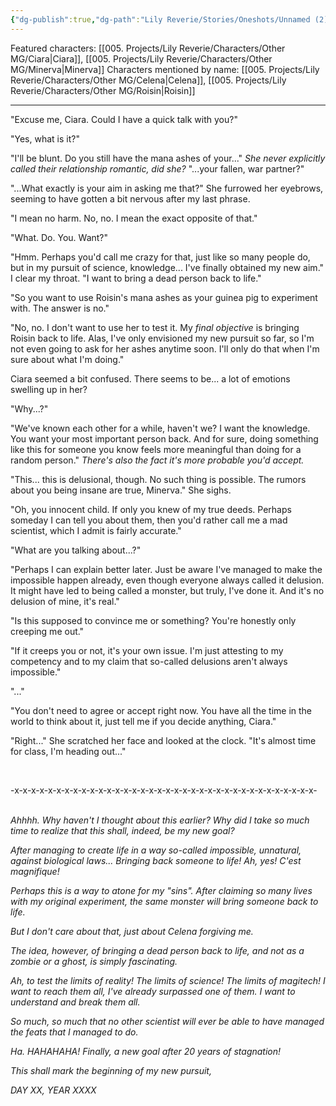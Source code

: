 ```yaml
---
{"dg-publish":true,"dg-path":"Lily Reverie/Stories/Oneshots/Unnamed (2).md","permalink":"/lily-reverie/stories/oneshots/unnamed-2/","created":"2024-01-20T03:03:13.427-03:00","updated":"2024-01-21T01:41:22.830-03:00"}
---
```


Featured characters: [[005. Projects/Lily Reverie/Characters/Other MG/Ciara\|Ciara]], [[005. Projects/Lily Reverie/Characters/Other MG/Minerva\|Minerva]]
Characters mentioned by name: [[005. Projects/Lily Reverie/Characters/Other MG/Celena\|Celena]], [[005. Projects/Lily Reverie/Characters/Other MG/Roisin\|Roisin]]

---

"Excuse me, Ciara. Could I have a quick talk with you?"

"Yes, what is it?"

"I'll be blunt. Do you still have the mana ashes of your..." _She never explicitly called their relationship romantic, did she?_ "...your fallen, war partner?"

"...What exactly is your aim in asking me that?" She furrowed her eyebrows, seeming to have gotten a bit nervous after my last phrase.

"I mean no harm. No, no. I mean the exact opposite of that."

"What. Do. You. Want?"

"Hmm. Perhaps you'd call me crazy for that, just like so many people do, but in my pursuit of science, knowledge... I've finally obtained my new aim." I clear my throat. "I want to bring a dead person back to life."

"So you want to use Roisin's mana ashes as your guinea pig to experiment with. The answer is no."

"No, no. I don't want to use her to test it. My _final objective_ is bringing Roisin back to life. Alas, I've only envisioned my new pursuit so far, so I'm not even going to ask for her ashes anytime soon. I'll only do that when I'm sure about what I'm doing."

Ciara seemed a bit confused. There seems to be... a lot of emotions swelling up in her?

"Why...?"

"We've known each other for a while, haven't we? I want the knowledge. You want your most important person back. And for sure, doing something like this for someone you know feels more meaningful than doing for a random person." _There's also the fact it's more probable you'd accept._

"This... this is delusional, though. No such thing is possible. The rumors about you being insane are true, Minerva." She sighs.

"Oh, you innocent child. If only you knew of my true deeds. Perhaps someday I can tell you about them, then you'd rather call me a mad scientist, which I admit is fairly accurate."

"What are you talking about...?"

"Perhaps I can explain better later. Just be aware I've managed to make the impossible happen already, even though everyone always called it delusion. It might have led to being called a monster, but truly, I've done it. And it's no delusion of mine, it's real."

"Is this supposed to convince me or something? You're honestly only creeping me out."

"If it creeps you or not, it's your own issue. I'm just attesting to my competency and to my claim that so-called delusions aren't always impossible."

"..."

"You don't need to agree or accept right now. You have all the time in the world to think about it, just tell me if you decide anything, Ciara."

"Right..." She scratched her face and looked at the clock. "It's almost time for class, I'm heading out..."

<br>

-x-x-x-x-x-x-x-x-x-x-x-x-x-x-x-x-x-x-x-x-x-x-x-x-x-x-x-x-x-x-x-x-x-x-x-x-
<br><br>

_Ahhhh. Why haven't I thought about this earlier?_ _Why did I take so much time to realize that this shall, indeed, be my new goal?_

_After managing to create life in a way so-called impossible, unnatural, against biological laws... Bringing back someone to life! Ah, yes! C'est magnifique!_

_Perhaps this is a way to atone for my "sins". After claiming so many lives with my original experiment, the same monster will bring someone back to life._

_But I don't care about that, just about Celena forgiving me._

_The idea, however, of bringing a dead person back to life, and not as a zombie or a ghost, is simply fascinating._

_Ah, to test the limits of reality! The limits of science! The limits of magitech! I want to reach them all, I've already surpassed one of them. I want to understand and break them all._

_So much, so much that no other scientist will ever be able to have managed the feats that I managed to do._

_Ha. HAHAHAHA!_ _Finally, a new goal after 20 years of stagnation!_

_This shall mark the beginning of my new pursuit,_

_DAY XX, YEAR XXXX_